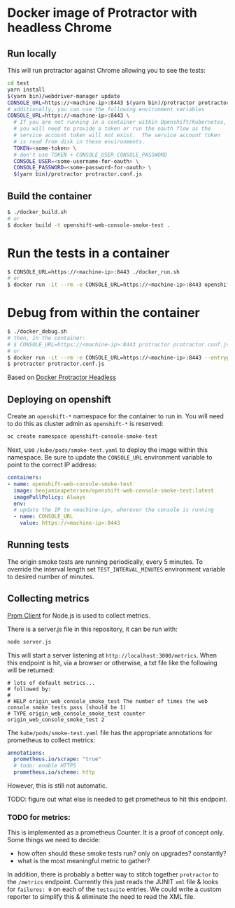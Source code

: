 # Docker image of Protractor with headless Chrome

## Run locally

This will run protractor against Chrome allowing you to see the tests:

```bash
cd test
yarn install
$(yarn bin)/webdriver-manager update
CONSOLE_URL=https://<machine-ip>:8443 $(yarn bin)/protractor protractor.conf.js
# additionally, you can use the following environment variables
CONSOLE_URL=https://<machine-ip>:8443 \
  # If you are not running in a container within Openshift/Kubernetes,
  # you will need to provide a token or run the oauth flow as the
  # service account token will not exist.  The service account token
  # is read from disk in these environments.
  TOKEN=<some-token> \
  # don't use TOKEN + CONSOLE_USER CONSOLE_PASSWORD
  CONSOLE_USER=<some-username-for-oauth> \
  CONSOLE_PASSWORD=<some-password-for-oauth> \
  $(yarn bin)/protractor protractor.conf.js
```

## Build the container

```bash
$ ./docker_build.sh
# or
$ docker build -t openshift-web-console-smoke-test .
```

# Run the tests in a container

```bash
$ CONSOLE_URL=https://<machine-ip>:8443 ./docker_run.sh
# or
$ docker run -it --rm -e CONSOLE_URL=https://<machine-ip>:8443 openshift-web-console-smoke-test
```

# Debug from within the container

```bash
$ ./docker_debug.sh
# then, in the container:
# $ CONSOLE_URL=https://<machine-ip>:8443 protractor protractor.conf.js
# or
$ docker run -it --rm -e CONSOLE_URL=https://<machine-ip>:8443 --entrypoint /bin/bash openshift-web-console-smoke-test
$ protractor protractor.conf.js
```

Based on [Docker Protractor Headless](https://github.com/jciolek/docker-protractor-headless)

## Deploying on openshift

Create an `openshift-*` namespace for the container to run in. You will need to do this as cluster admin as
`openshift-*` is reserved:

```bash
oc create namespace openshift-console-smoke-test
```

Next, use `/kube/pods/smoke-test.yaml` to deploy the image within this namespace.  Be sure to update the
`CONSOLE_URL` environment variable to point to the correct IP address:

```yaml
containers:
- name: openshift-web-console-smoke-test
  image: benjaminapetersen/openshift-web-console-smoke-test:latest
  imagePullPolicy: Always
  env:
  # update the IP to <machine-ip>, wherever the console is running
  - name: CONSOLE_URL
    value: https://<machine-ip>:8443
```

## Running tests

The origin smoke tests are running periodically, every 5 minutes. To override the interval length set `TEST_INTERVAL_MINUTES` environment variable to desired number of minutes.

## Collecting metrics

[Prom Client](https://github.com/siimon/prom-client) for Node.js is used to collect metrics.

There is a server.js file in this repository, it can be run with:

```bash
node server.js
```

This will start a server listening at `http://localhost:3000/metrics`.  When this endpoint
is hit, via a browser or otherwise, a txt file like the following will be returned:

```
# lots of default metrics...
# followed by:
#
# HELP origin_web_console_smoke_test The number of times the web console smoke tests pass (should be 1)
# TYPE origin_web_console_smoke_test counter
origin_web_console_smoke_test 2
```

The `kube/pods/smoke-test.yaml` file has the appropriate annotations for prometheus to
collect metrics:


```yaml
annotations:
  prometheus.io/scrape: "true"
  # todo: enable HTTPS
  prometheus.io/scheme: http
```

However, this is still not automatic.

TODO: figure out what else is needed to get prometheus to hit this endpoint.


### TODO for metrics:

This is implemented as a prometheus Counter.  It is a proof of concept only. Some things we need
to decide:

- how often should these smoke tests run? only on upgrades?  constantly?
- what is the most meaningful metric to gather?

In addition, there is probably a better way to stitch together `protractor` to the `/metrics`
endpoint.  Currently this just reads the JUNIT `xml` file & looks for `failures: 0` on
each of the `testsuite` entries.  We could write a custom reporter to simplify this &
eliminate the need to read the XML file.
